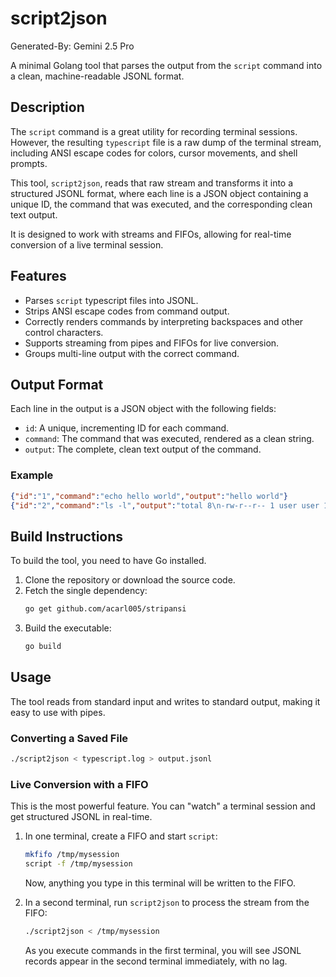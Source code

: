 # script2json
Generated-By: Gemini 2.5 Pro

A minimal Golang tool that parses the output from the `script` command into a clean, machine-readable JSONL format.

## Description

The `script` command is a great utility for recording terminal sessions. However, the resulting `typescript` file is a raw dump of the terminal stream, including ANSI escape codes for colors, cursor movements, and shell prompts.

This tool, `script2json`, reads that raw stream and transforms it into a structured JSONL format, where each line is a JSON object containing a unique ID, the command that was executed, and the corresponding clean text output.

It is designed to work with streams and FIFOs, allowing for real-time conversion of a live terminal session.

## Features

-   Parses `script` typescript files into JSONL.
-   Strips ANSI escape codes from command output.
-   Correctly renders commands by interpreting backspaces and other control characters.
-   Supports streaming from pipes and FIFOs for live conversion.
-   Groups multi-line output with the correct command.

## Output Format

Each line in the output is a JSON object with the following fields:

-   `id`: A unique, incrementing ID for each command.
-   `command`: The command that was executed, rendered as a clean string.
-   `output`: The complete, clean text output of the command.

### Example

```json
{"id":"1","command":"echo hello world","output":"hello world"}
{"id":"2","command":"ls -l","output":"total 8\n-rw-r--r-- 1 user user 1234 Sep 11 16:20 main.go"}
```

## Build Instructions

To build the tool, you need to have Go installed.

1.  Clone the repository or download the source code.
2.  Fetch the single dependency:
    ```bash
    go get github.com/acarl005/stripansi
    ```
3.  Build the executable:
    ```bash
    go build
    ```

## Usage

The tool reads from standard input and writes to standard output, making it easy to use with pipes.

### Converting a Saved File

```bash
./script2json < typescript.log > output.jsonl
```

### Live Conversion with a FIFO

This is the most powerful feature. You can "watch" a terminal session and get structured JSONL in real-time.

1.  In one terminal, create a FIFO and start `script`:
    ```bash
    mkfifo /tmp/mysession
    script -f /tmp/mysession
    ```
    Now, anything you type in this terminal will be written to the FIFO.

2.  In a second terminal, run `script2json` to process the stream from the FIFO:
    ```bash
    ./script2json < /tmp/mysession
    ```
    As you execute commands in the first terminal, you will see JSONL records appear in the second terminal immediately, with no lag.
